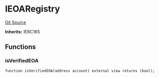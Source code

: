 # IEOARegistry
[Git Source](https://github.com/zanzai-dev/creator-token-standards/blob/e3ca932d2edc594487078ba2c4da4e803f84d6a3/src/interfaces/IEOARegistry.sol)

**Inherits:**
IERC165


## Functions
### isVerifiedEOA


```solidity
function isVerifiedEOA(address account) external view returns (bool);
```

